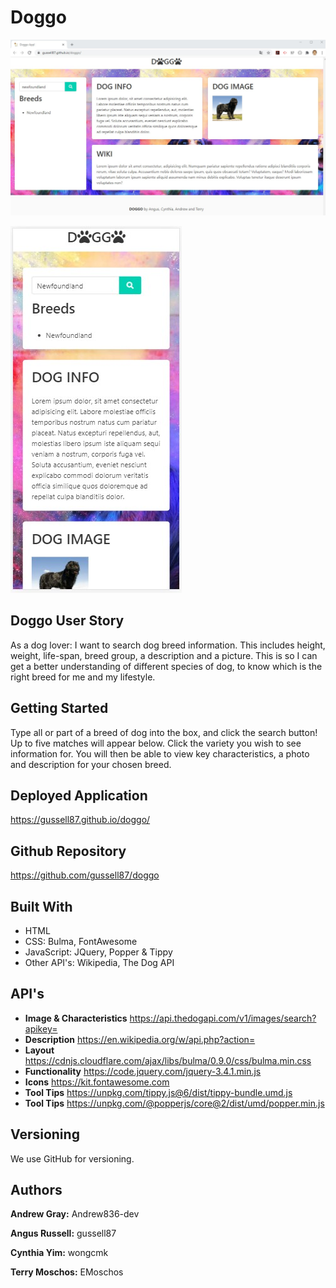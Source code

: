 # Doggo

![image](https://github.com/gussell87/doggo/blob/master/assets/doggo.jpg?raw=true)

![image](https://github.com/gussell87/doggo/blob/master/assets/doggoMobile.jpg?raw=true)


## Doggo User Story
As a dog lover: I want to search dog breed information. This includes height, weight, life-span, breed group, a description and a picture.
This is so I can get a better understanding of different species of dog, to know which is the right breed for me and my lifestyle.


## Getting Started 
Type all or part of a breed of dog into the box, and click the search button! Up to five matches will appear below. Click the variety you wish to see information for. You will then be able to view key characteristics, a photo and description for your chosen breed.


## Deployed Application
https://gussell87.github.io/doggo/


## Github Repository
https://github.com/gussell87/doggo


## Built With
* HTML
* CSS: Bulma, FontAwesome
* JavaScript:  JQuery, Popper & Tippy
* Other API's: Wikipedia, The Dog API


## API's
* **Image & Characteristics** https://api.thedogapi.com/v1/images/search?apikey=
* **Description** https://en.wikipedia.org/w/api.php?action=
* **Layout** https://cdnjs.cloudflare.com/ajax/libs/bulma/0.9.0/css/bulma.min.css
* **Functionality** https://code.jquery.com/jquery-3.4.1.min.js
* **Icons** https://kit.fontawesome.com
* **Tool Tips** https://unpkg.com/tippy.js@6/dist/tippy-bundle.umd.js
* **Tool Tips** https://unpkg.com/@popperjs/core@2/dist/umd/popper.min.js


## Versioning
We use GitHub for versioning.


## Authors
**Andrew Gray:** Andrew836-dev

**Angus Russell:** gussell87

**Cynthia Yim:** wongcmk

**Terry Moschos:** EMoschos